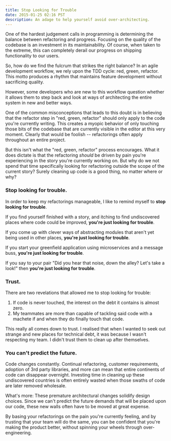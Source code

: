 ```yaml
---
title: Stop Looking for Trouble
date: 2015-01-25 02:16 PST
description: An adage to help yourself avoid over-architecting.
---
```


One of the hardest judgement calls in programming is determining the balance between refactoring and progress.  Focusing on the quality of the codebase is an investment in its maintainability. Of course, when taken to the extreme, this can completely derail our progress on shipping functionality to our users.

So, how do we find the fulcrum that strikes the right balance?  In an agile development workflow, we rely upon the TDD cycle: red, green, refactor.  This motto produces a rhythm that maintains feature development without sacrificing quality.

However, some developers who are new to this workflow question whether it allows them to step back and look at ways of architecting the entire system in new and better ways.

One of the common misconceptions that leads to this doubt is in believing that the refactor step in "red, green, refactor" should only apply to the code you're currently writing. This creates a myopic behavior of only touching those bits of the codebase that are currently visible in the editor at this very moment.  Clearly that would be foolish -- refactorings often apply throughout an entire project.  

But this isn't what the "red, green, refactor" process encourages.  What it does dictate is that the refactoring *should* be driven by pain you're experiencing in the story you're currently working on.  But why do we not spend that time specifically looking for refactoring outside the scope of the current story?  Surely cleaning up code is a good thing, no matter where or why?

### Stop looking for trouble.

In order to keep my refactorings manageable, I like to remind myself to **stop looking for trouble**.

If you find yourself finished with a story, and itching to find undiscovered places where code could be improved, **you're just looking for trouble**.

If you come up with clever ways of abstracting modules that aren't yet being used in other places, **you're just looking for trouble**.

If you start your greenfield application using microservices and a message buss, **you're just looking for trouble**.

If you say to your pair "Did you hear that noise, down the alley?  Let's take a look!" then **you're just looking for trouble**.

### Trust.

There are two revelations that allowed me to stop looking for trouble:

1. If code is never touched, the interest on the debt it contains is almost zero.
1. My teammates are more than capable of tackling said code with a machete if and when they do finally touch that code.

This really all comes down to trust.  I realised that when I wanted to seek out strange and new places for technical debt, it was because I wasn't respecting my team.  I didn't trust them to clean up after themselves.

### You can't predict the future.

Code changes constantly.  Continual refactoring, customer requirements, adoption of 3rd party libraries, and more can mean that entire continents of code can disappear overnight.  Investing time in cleaning up these undiscovered countries is often entirely wasted when those swaths of code are later removed wholesale.

What's more: These premature architectural changes solidify design choices.  Since we can't predict the future demands that will be placed upon our code, these new walls often have to be moved at great expense.

By basing your refactorings on the pain you're currently feeling, and by trusting that your team will do the same, you can be confident that you're making the product better, without spinning your wheels through over-engineering.









